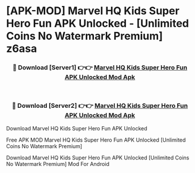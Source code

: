 # [APK-MOD] Marvel HQ  Kids Super Hero Fun APK Unlocked - [Unlimited Coins No Watermark Premium] z6asa



<div align="center">
<h3>🔴 Download [Server1] 👉👉 <a href="https://momento.my/?title=Marvel_HQ__Kids_Super_Hero_Fun_APK_Unlocked">Marvel HQ  Kids Super Hero Fun APK Unlocked Mod Apk</a></h3><br>

<h3>🔴 Download [Server2] 👉👉 <a href="https://momento.my/?title=Marvel_HQ__Kids_Super_Hero_Fun_APK_Unlocked">Marvel HQ  Kids Super Hero Fun APK Unlocked Mod Apk</a></h3>
</div>



Download Marvel HQ  Kids Super Hero Fun APK Unlocked 

Free APK MOD Marvel HQ  Kids Super Hero Fun APK Unlocked [Unlimited Coins No Watermark Premium]

Download Marvel HQ  Kids Super Hero Fun APK Unlocked [Unlimited Coins No Watermark Premium] Mod For Android
